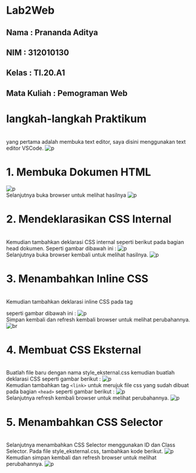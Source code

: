 # Lab2Web
## Nama : Prananda Aditya
## NIM  : 312010130
## Kelas : TI.20.A1
## Mata Kuliah : Pemograman Web

# langkah-langkah Praktikum
<br>yang pertama adalah membuka text editor, saya disini menggunakan text editor VSCode.
![p](img/SS1.png)

# 1. Membuka Dokumen HTML
![p](img/SS2.png)
<br>Selanjutnya buka browser untuk melihat hasilnya
![p](img/SS3.png)

# 2. Mendeklarasikan CSS Internal
<br>Kemudian tambahkan deklarasi CSS internal seperti berikut pada bagian head dokumen. Seperti gambar dibawah ini :
![p](img/SS4.png)
<br>Selanjutnya buka browser kembali untuk melihat hasilnya.
![p](img/SS5.png)

# 3. Menambahkan Inline CSS
<br>Kemudian tambahkan deklarasi inline CSS pada tag <p> seperti gambar dibawah ini :
![p](img/SS6.png)
<br>Simpan kembali dan refresh kembali browser untuk melihat perubahannya.
![br](img/SS7.png)

# 4. Membuat CSS Eksternal
<br>Buatlah file baru dengan nama style_eksternal.css kemudian buatlah deklarasi CSS seperti gambar berikut :
![p](img/SS8.png)
<br>Kemudian tambahkan tag `<link>` untuk merujuk file css yang sudah dibuat pada bagian `<head>` seperti gambar berikut :
![p](img/SS9.png)
<br>Selanjutnya refresh kembali browser untuk melihat perubahannya.
![p](img/SS10.png)

# 5. Menambahkan CSS Selector
<br>Selanjutnya menambahkan CSS Selector menggunakan ID dan Class Selector. Pada file 
style_eksternal.css, tambahkan kode berikut.
![p](img/SS11.png)
<br>Kemudian simpan kembali dan refresh browser untuk melihat perubahannya.
![p](img/SS12.png)